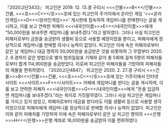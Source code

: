 『2020고단3433』
피고인은 2019. 12. 13.경 구리시 <<<건물>>>B<<</건물>>>건물, <<<호>>>C<<</호>>>호에 있는 피고인의 주거지에서 온라인 게임 '<<<온라인게임>>>D<<</온라인게임>>>' 게시판에 접속하여 게임머니를 판매한다는 글을 게시하고, 이를 보고 연락한 피해자 <<<내국인이름>>>E<<</내국인이름>>>에게 "50,000원을 보내주면 게임머니를 보내주겠다."라고 말하였다.
그러나 사실 피고인은 피해자로부터 금원을 송금받아 생활비 등으로 사용할 예정이었을 뿐이고, 피해자에게 정상적으로 게임머니를 판매할 의사나 능력이 없었다.
피고인은 이에 속은 피해자로부터 같은 날 게임머니 대금 명목의 50,000원을 송금받은 것을 비롯하여 그 무렵부터 2020. 2. 8.경까지 같은 방법으로 별지 범죄일람표 기재와 같이 총 5회에 걸쳐 5명의 피해자들로부터 합계 114,900원을 송금받았다.
이로써 피고인은 피해자들을 기망하여 피해자들의 재물을 편취하였다.
『2020고단4847』
피고인은 2020. 2. 27.경 구리시 <<<건물>>>B<<</건물>>>건물, <<<호>>>C<<</호>>>호에 있는 거주지에서 인터넷 사이트 <<<사이트>>>F<<</사이트>>> 카페에 게임머니를 판다는 글을 게시하여, 이를 보고 연락한 피해자 <<<내국인이름>>>G<<</내국인이름>>>에게 "돈을 입금하면 게임머니를 보내주겠다."라는 취지로 거짓말하였다.
그러나 사실 피고인은 게임머니를 가지고 있지 않았고, 피해자로부터 대금을 받더라도 이를 생활비 등으로 사용할 생각이었으므로 피해자에게 게임머니를 정상적으로 판매할 의사나 능력이 없었다.
피고인은 이와 같이 피해자를 기망하여 이에 속은 피해자로부터 같은 날 피고인 명의의 <<<은행>>>H<<</은행>>>은행 계좌로 18,000원을 송금받아 이를 편취하였다.